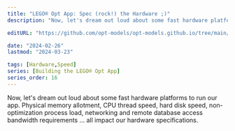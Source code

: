 ```yaml
---
title: "LEGO® Opt App: Spec (rock!) the Hardware ;)"
description: "Now, let's dream out loud about some fast hardware platforms to run our app. Physical memory allotment, CPU thread speed, hard disk speed, non-optimization process load, networking and remote database access bandwidth requirements ... all impact our hardware specifications."

editURL: "https://github.com/opt-models/opt-models.github.io/tree/main/content/compendium/lego-app-hardware/index.md"

date: "2024-02-26"
lastmod: "2024-03-23"

tags: [Hardware,Speed]
series: [Building the LEGO® Opt App]
series_order: 16
---
```


Now, let's dream out loud about some fast hardware platforms to run our app. Physical memory allotment, CPU thread speed, hard disk speed, non-optimization process load, networking and remote database access bandwidth requirements ... all impact our hardware specifications.
